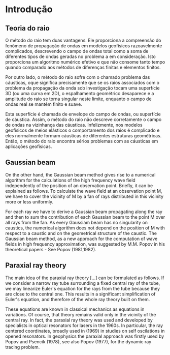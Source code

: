 # Introdução

## Teoria do raio
O método do raio tem duas vantagens. Ele proporciona a compreensão do fenômeno de propagação de ondas em modelos geofísicos razoavelmente complicados, descrevendo o campo de ondas total como a soma de diferentes tipos de ondas geradas no problema a em consideração. Isto proporciona um algoritmo numérico efetivo e que não consome tanto tempo quando comparado aos métodos de diferenças finitas e elementos finitos.

Por outro lado, o método do raio sofre com o chamado problema das cáusticas, oque significa precisamente que se os raios associados com o problema da propagação da onda sob investigação tocam uma superfície 3D (ou uma curva em 2D), o espalhamento geométrico desaparece e a amplitude do raio se torna singular neste limite, enquanto o campo de ondas real se mantém finito e suave.

Esta superfície é chamada de envelope do campo de ondas, ou superfície de cáustica. Assim, o método do raio não descreve corretamente o campo de ondas na vizinhança das cáusticas. Infelizmente, nos modelos geofísicos de meios elásticos o comportamento dos raios é complicado e eles normalmente formam cáusticas de diferentes estruturas geométricas. Então, o método do raio encontra sérios problemas com as cáusticas em aplicações geofísicas.

## Gaussian beam
On the other hand, the Gaussian beam method gives rise to a numerical algorithm for the calculations of the high frequency wave field independently of the position of an observation point. Briefly, it can be explained as follows. To calculate the wave field at an observation point M, we have to cover the vicinity of M by a fan of rays distributed in this vicinity more or less uniformly.

For each ray we have to derive a Gaussian beam propagating along the ray and then to sum the contribution of each Gaussian beam to the point M over all rays from the fan. As every Gaussiam beam has no singularity on caustics, the numerical algorithm does not depend on the position of M with respect to a caustic and on the geometrical structure of the caustic. The Gaussian beam method, as a new approach for the computation of wave fields in high frequency approximation, was suggested by M.M. Popov in his theoretical papers - See Popov (1981,1982).

## Paraxial ray theory
The main idea of the paraxial ray theory [...] can be formulated as follows. If we consider a narrow ray tube surrounding a fixed central ray of the tube, we may linearize Euler's equation for the rays from the tube because they are close to the central one. This results in a significant simplification of Euler's equation, and therefore of the whole ray theory built on them.

These equations are known in classical mechanics as equations in variations. Of course, that theory remains valid only in the vicinity of the central ray. In fact, the paraxial ray theory was used and developed by specialists in optical resonators for lasers in the 1960s. In particular, the ray centered coordinates, broadly used in (1969) in studies on self oscilations in opened resonators. In geophysics the paraxial approach was firstly used by Popov and Psencik (1978), see also Popov (1977), for the dynamic ray tracing problem.

